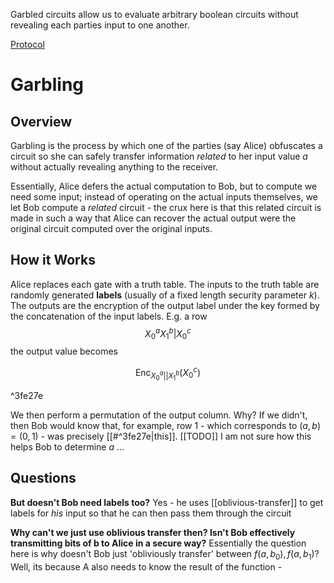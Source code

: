 Garbled circuits allow us to evaluate arbitrary boolean circuits without revealing each parties input to one another.

[Protocol](https://www.wikiwand.com/en/Garbled_circuit#Garbled_circuit_protocol)

# Garbling

## Overview
Garbling is the process by which one of the parties (say Alice) obfuscates a circuit so she can safely transfer information *related* to her input value $a$ without actually revealing anything to the receiver.

Essentially, Alice defers the actual computation to Bob, but to compute we need some input; instead of operating on the actual inputs themselves, we let Bob compute a *related* circuit - the crux here is that this related circuit is made in such a way that Alice can recover the actual output were the original circuit computed over the original inputs.

## How it Works
Alice replaces each gate with a truth table. The inputs to the truth table are randomly generated **labels** (usually of a fixed length security parameter $k$). The outputs are the encryption of the output label under the key formed by the concatenation of the input labels. E.g. a row
$$
	X_0^a X_1^b | X_0^c
$$
the output value becomes 

$$
\text{Enc}_{X_0^a || X_1^b}(X_0^c)
$$

^3fe27e

We then perform a permutation of the output column. Why? If we didn't, then Bob would know that, for example, row 1 - which corresponds to $(a, b) = (0, 1)$ - was precisely [[#^3fe27e|this]]. [[TODO]] I am not sure how this helps Bob to determine $a$ ...


## Questions

**But doesn't Bob need labels too?** Yes - he uses [[oblivious-transfer]] to get labels for *his* input so that he can then pass them through the circuit

**Why can't we just use oblivious transfer then? Isn't Bob effectively transmitting bits of b to Alice in a secure way?** Essentially the question here is why doesn't Bob just 'obliviously transfer' between $f(a, b_0), f(a, b_1)$? Well, its because A also needs to know the result of the function - 